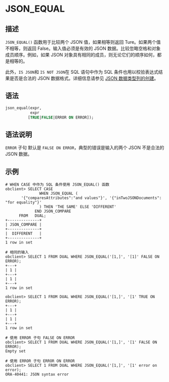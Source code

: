 # JSON_EQUAL

## 描述

`JSON_EQUAL()` 函数用于比较两个 JSON 值，如果相等则返回 Ture。如果两个值不相等，则返回 False。输入值必须是有效的 JSON 数据。比较忽略空格和对象成员顺序。例如，如果 JSON 对象具有相同的成员，则无论它们的顺序如何，都是相等的。

此外，`IS JSON`和 `IS NOT JSON`在 SQL 语句中作为 SQL 条件也用以校验表达式结果是否是合法的 JSON 数据格式。详细信息请参见 [JSON 数据类型列的创建](../../../../3.basic-elements-of-oracle-mode/1.built-in-data-types-of-oracle-mode/10.json-formatted-data-type-of-oracle-mode/2.create-json-data-type-columns-of-oracle-mode.md)。

## 语法

```sql
json_equal(expr,
           expr
          [TRUE|FALSE|ERROR ON ERROR]);
```

## 语法说明

`ERROR` 子句 默认是 `FALSE ON ERROR`，典型的错误是输入的两个 JSON 不是合法的  JSON 数据。

## 示例

```shell
# WHEN CASE 中作为 SQL 条件使用 JSON_EQUAL() 函数
obclient> SELECT CASE
               WHEN JSON_EQUAL (
       '{"comparesAttributes":"and values"}', '{"inTwoJSONDocuments": "for equality"}'
               ) THEN 'THE SAME' ELSE 'DIFFERENT'
             END JSON_COMPARE
      FROM   DUAL;
+--------------+
| JSON_COMPARE |
+--------------+
|  DIFFERENT   |
+--------------+
1 row in set 

# 相同的输入
obclient> SELECT 1 FROM DUAL WHERE JSON_EQUAL('[1,]', '[1]' FALSE ON ERROR);
+---+
| 1 |
+---+
| 1 |
+---+
1 row in set 

obclient> SELECT 1 FROM DUAL WHERE JSON_EQUAL('[1,]', '[1' TRUE ON ERROR);
+---+
| 1 |
+---+
| 1 |
+---+
1 row in set 

# 使用 ERROR 子句 FALSE ON ERROR
obclient> SELECT 1 FROM DUAL WHERE JSON_EQUAL('[1,]', '[1' FALSE ON ERROR);
Empty set 

# 使用 ERROR 子句 ERROR ON ERROR
obclient> SELECT 1 FROM DUAL WHERE JSON_EQUAL('[1,]', '[1' error on error);
ORA-40441: JSON syntax error
```
